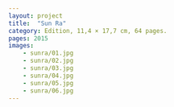```yaml
---
layout: project
title:  "Sun Ra"
category: Edition, 11,4 × 17,7 cm, 64 pages.
pages: 2015
images:
    - sunra/01.jpg
    - sunra/02.jpg
    - sunra/03.jpg
    - sunra/04.jpg
    - sunra/05.jpg
    - sunra/06.jpg
---
```

